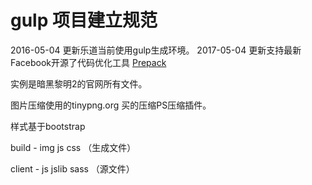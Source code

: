 gulp 项目建立规范
====

2016-05-04 更新乐道当前使用gulp生成环境。
2017-05-04 更新支持最新Facebook开源了代码优化工具 [Prepack](https://prepack.io/)

实例是暗黑黎明2的官网所有文件。

图片压缩使用的tinypng.org 买的压缩PS压缩插件。

样式基于bootstrap

build - img js css （生成文件）

client - js jslib sass （源文件）
